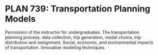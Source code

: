 # PLAN 739: Transportation Planning Models

Permission of the instructor for undergraduates. The transportation planning process; data collection, trip generation, modal choice, trip distribution and assignment. Social, economic, and environmental impacts of transportation. Innovative modeling techniques.